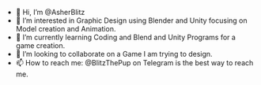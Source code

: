 - 👋 Hi, I’m @AsherBlitz
- 👀 I’m interested in Graphic Design using Blender and Unity focusing on Model creation and Animation.
- 🌱 I’m currently learning Coding and Blend and Unity Programs for a game creation.
- 💞️ I’m looking to collaborate on a Game I am trying to design.
- 📫 How to reach me: @BlitzThePup on Telegram is the best way to reach me. 

<!---
AsherBlitz/AsherBlitz is a ✨ special ✨ repository because its `README.md` (this file) appears on your GitHub profile.
You can click the Preview link to take a look at your changes.
--->

